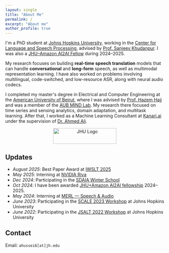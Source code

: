 ```yaml
---
layout: single
title: "About Me"
permalink: /
excerpt: "About me"
author_profile: true
---
```


I'm a PhD student at [Johns Hopkins University](https://engineering.jhu.edu/ece), working in the [Center for Language and Speech Processing](https://www.clsp.jhu.edu), advised by [Prof. Sanjeev Khudanpur](https://www.clsp.jhu.edu/faculty/sanjeev-khudanpur). I was also a [JHU–Amazon AI2AI Fellow](https://ai2ai.engineering.jhu.edu/2024-2025-ai2ai-fellows) during 2024–2025.

My research focuses on building **real-time speech translation** models that can handle **conversational** and **long-form** speech, as well as multimodal representation learning. I have also worked on problems involving multilingual, code-switched, and low-resource ASR, along with neural audio codecs.

I completed my master's degree in Electrical and Computer Engineering at the [American University of Beirut](https://www.aub.edu.lb/), where I was advised by [Prof. Hazem Hajj](https://www.aub.edu.lb/pages/profile.aspx?memberId=hh63) and was a member of the [AUB MIND Lab](https://sites.aub.edu.lb/mindlab/members/alumni/). My research there focused on time series and sensing analytics, domain adaptation, and multitask learning. After that, I worked as a Machine Learning Consultant at [Kanari.ai](https://kanari.ai) under the supervision of [Dr. Ahmed Ali](https://www.linkedin.com/in/ahmedali08).

<p align="center">
  <img alt="JHU Logo" width="200" height="50" src="{{ '/assets/jhu_logo.svg' | relative_url }}">
</p>

## Updates
- *August 2025*: Best Paper Award at [IWSLT 2025](https://engineering.jhu.edu/ece/news/jhu-students-win-best-paper-award-at-international-speech-translation-conference)
- *May 2025*: Interning at [NVIDIA Riva](https://www.nvidia.com/en-us/ai-data-science/products/riva/)
- *Dec 2024*: Participating in the [SDAIA Winter School](https://sdaia-event.webflow.io/)
- *Oct 2024*: I have been awarded [JHU+Amazon AI2AI fellowship](https://ai2ai.engineering.jhu.edu/2024-2025-ai2ai-fellows) 2024–2025.
- *May 2024*: Interning at [MERL — Speech & Audio](https://www.merl.com/research/speech-audio)
- *June 2023*: Participating in the [SCALE 2023 Workshop](https://hltcoe.jhu.edu/research/scale/scale-2023) at Johns Hopkins University
- *June 2022*: Participating in the [JSALT 2022 Workshop](https://www.clsp.jhu.edu/2022-eighth-frederick-jelinek-memorial-summer-workshop/) at Johns Hopkins University

## Contact
Email: `ahussei6[at]jh.edu`
